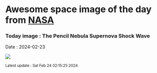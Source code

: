 
# Awesome space image of the day from [NASA](https://api.nasa.gov/)

### Today image : The Pencil Nebula Supernova Shock Wave
Date : 2024-02-23

![](https://apod.nasa.gov/apod/image/2402/NGC2736_Helge_Buesing1024.jpg)

<small>Latest update : Sat Feb 24 02:15:25 2024</small>
        